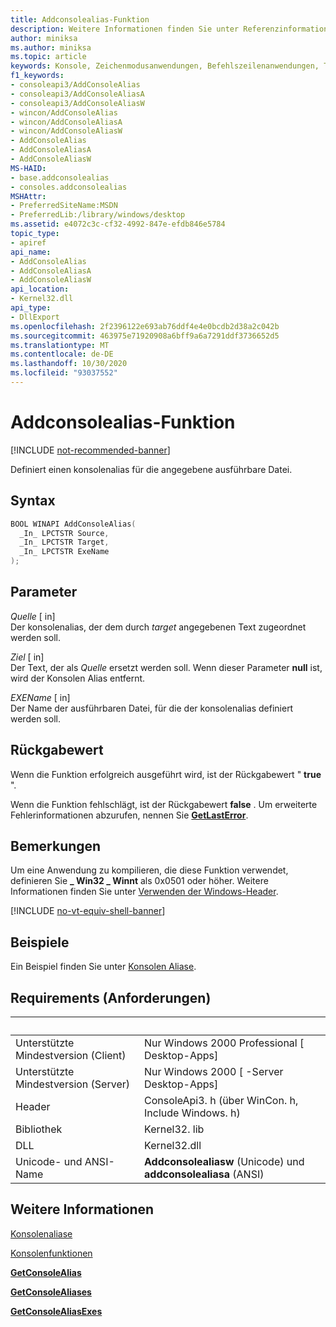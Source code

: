 ```yaml
---
title: Addconsolealias-Funktion
description: Weitere Informationen finden Sie unter Referenzinformationen zur addconsolealias-Funktion, die einen Konsolen Alias für die angegebene ausführbare Datei definiert.
author: miniksa
ms.author: miniksa
ms.topic: article
keywords: Konsole, Zeichenmodusanwendungen, Befehlszeilenanwendungen, Terminalanwendungen, Konsolen-API
f1_keywords:
- consoleapi3/AddConsoleAlias
- consoleapi3/AddConsoleAliasA
- consoleapi3/AddConsoleAliasW
- wincon/AddConsoleAlias
- wincon/AddConsoleAliasA
- wincon/AddConsoleAliasW
- AddConsoleAlias
- AddConsoleAliasA
- AddConsoleAliasW
MS-HAID:
- base.addconsolealias
- consoles.addconsolealias
MSHAttr:
- PreferredSiteName:MSDN
- PreferredLib:/library/windows/desktop
ms.assetid: e4072c3c-cf32-4992-847e-efdb846e5784
topic_type:
- apiref
api_name:
- AddConsoleAlias
- AddConsoleAliasA
- AddConsoleAliasW
api_location:
- Kernel32.dll
api_type:
- DllExport
ms.openlocfilehash: 2f2396122e693ab76ddf4e4e0bcdb2d38a2c042b
ms.sourcegitcommit: 463975e71920908a6bff9a6a7291ddf3736652d5
ms.translationtype: MT
ms.contentlocale: de-DE
ms.lasthandoff: 10/30/2020
ms.locfileid: "93037552"
---
```

# <a name="addconsolealias-function"></a>Addconsolealias-Funktion

[!INCLUDE [not-recommended-banner](./includes/not-recommended-banner.md)]

Definiert einen konsolenalias für die angegebene ausführbare Datei.

## <a name="syntax"></a>Syntax

```C
BOOL WINAPI AddConsoleAlias(
  _In_ LPCTSTR Source,
  _In_ LPCTSTR Target,
  _In_ LPCTSTR ExeName
);
```

## <a name="parameters"></a>Parameter

*Quelle* \[ in\]  
Der konsolenalias, der dem durch *target* angegebenen Text zugeordnet werden soll.

*Ziel* \[ in\]  
Der Text, der als *Quelle* ersetzt werden soll. Wenn dieser Parameter **null** ist, wird der Konsolen Alias entfernt.

*EXEName* \[ in\]  
Der Name der ausführbaren Datei, für die der konsolenalias definiert werden soll.

## <a name="return-value"></a>Rückgabewert

Wenn die Funktion erfolgreich ausgeführt wird, ist der Rückgabewert " **true** ".

Wenn die Funktion fehlschlägt, ist der Rückgabewert **false** . Um erweiterte Fehlerinformationen abzurufen, nennen Sie [**GetLastError**](https://msdn.microsoft.com/library/windows/desktop/ms679360).

## <a name="remarks"></a>Bemerkungen

Um eine Anwendung zu kompilieren, die diese Funktion verwendet, definieren Sie **\_ Win32 \_ Winnt** als 0x0501 oder höher. Weitere Informationen finden Sie unter [Verwenden der Windows-Header](https://msdn.microsoft.com/library/windows/desktop/aa383745).

[!INCLUDE [no-vt-equiv-shell-banner](./includes/no-vt-equiv-shell-banner.md)]

## <a name="examples"></a>Beispiele

Ein Beispiel finden Sie unter [Konsolen Aliase](console-aliases.md).

## <a name="requirements"></a>Requirements (Anforderungen)

| &nbsp; | &nbsp; |
|-|-|
| Unterstützte Mindestversion (Client) | Nur Windows 2000 Professional \[ Desktop-Apps\] |
| Unterstützte Mindestversion (Server) | Nur Windows 2000 \[ -Server Desktop-Apps\] |
| Header | ConsoleApi3. h (über WinCon. h, Include Windows. h) |
| Bibliothek | Kernel32. lib |
| DLL | Kernel32.dll |
| Unicode- und ANSI-Name | **Addconsolealiasw** (Unicode) und **addconsolealiasa** (ANSI) |

## <a name="see-also"></a>Weitere Informationen

[Konsolenaliase](console-aliases.md)

[Konsolenfunktionen](console-functions.md)

[**GetConsoleAlias**](getconsolealias.md)

[**GetConsoleAliases**](getconsolealiases.md)

[**GetConsoleAliasExes**](getconsolealiasexes.md)
